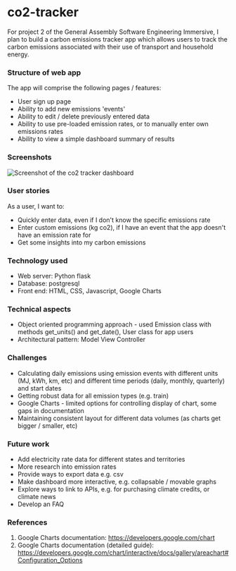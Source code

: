 # co2-tracker
For project 2 of the General Assembly Software Engineering Immersive, I plan to build a carbon emissions tracker app which allows users to track the carbon emissions associated with their use of transport and household energy.


### Structure of web app
The app will comprise the following pages / features:
* User sign up page 
* Ability to add new emissions 'events' 
* Ability to edit / delete previously entered data 
* Ability to use pre-loaded emission rates, or to manually enter own emissions rates 
* Ability to view a simple dashboard summary of results 

### Screenshots
![Screenshot of the co2 tracker dashboard]('./static/img/co2-tracker-dashboard.png')


### User stories 
As a user, I want to:
* Quickly enter data, even if I don't know the specific emissions rate 
* Enter custom emissions (kg co2), if I have an event that the app doesn't have an emission rate for 
* Get some insights into my carbon emissions 


### Technology used
* Web server: Python flask
* Database: postgresql 
* Front end: HTML, CSS, Javascript, Google Charts


### Technical aspects
* Object oriented programming approach - used Emission class with methods get_units() and get_date(), User class for app users
* Architectural pattern: Model View Controller


### Challenges
* Calculating daily emissions using emission events with different units (MJ, kWh, km, etc) and different time periods (daily, monthly, quarterly) and start dates
* Getting robust data for all emission types (e.g. train) 
* Google Charts - limited options for controlling display of chart, some gaps in documentation
* Maintaining consistent layout for different data volumes (as charts get bigger / smaller, etc)

### Future work
* Add electricity rate data for different states and territories 
* More research into emission rates
* Provide ways to export data e.g. csv 
* Make dashboard more interactive, e.g. collapsable / movable graphs
* Explore ways to link to APIs, e.g. for purchasing climate credits, or climate news 
* Develop an FAQ


### References
1. Google Charts documentation: https://developers.google.com/chart
2. Google Charts documentation (detailed guide): https://developers.google.com/chart/interactive/docs/gallery/areachart#Configuration_Options 